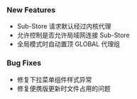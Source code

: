 ### New Features

- Sub-Store 请求默认经过内核代理
- 允许控制是否允许局域网连接 Sub-Store
- 全局模式时自动置顶 GLOBAL 代理组

### Bug Fixes

- 修复下拉菜单组件样式异常
- 修复便携版更新时文件占用的问题
